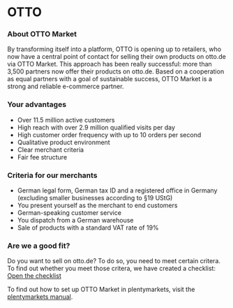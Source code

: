 # OTTO

<div class="container-toc"></div>

### About OTTO Market

By transforming itself into a platform, OTTO is opening up to retailers, who now have a central point of contact for selling their own products on otto.de via OTTO Market. This approach has been really successful: more than 3,500 partners now offer their products on otto.de. Based on a cooperation as equal partners with a goal of sustainable success, OTTO Market is a strong and reliable e-commerce partner.

### Your advantages

* Over 11.5 million active customers
* High reach with over 2.9 million qualified visits per day
* High customer order frequency with up to 10 orders per second
* Qualitative product environment
* Clear merchant criteria
* Fair fee structure

### Criteria for our merchants

* German legal form, German tax ID and a registered office in Germany (excluding smaller businesses according to §19 UStG)
* You present yourself as the merchant to end customers
* German-speaking customer service
* You dispatch from a German warehouse
* Sale of products with a standard VAT rate of 19%

### Are we a good fit?

Do you want to sell on otto.de? To do so, you need to meet certain critera. To find out whether you meet those critera, we have created a checklist: <br>
<a href="https://www.otto.market/en/checkliste.html" target="_blank">Open the checklist</a>

<div class="alert alert-info" role="alert">
  To find out how to set up OTTO Market in plentymarkets, visit the <a href="https://knowledge.plentymarkets.com/en/markets/otto/otto-market" target="_blank">plentymarkets manual</a>.
</div>
